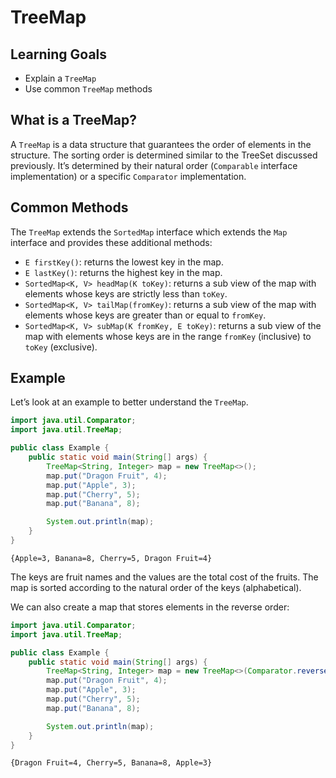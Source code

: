 # TreeMap

## Learning Goals

- Explain a `TreeMap`
- Use common `TreeMap` methods

## What is a TreeMap?

A `TreeMap` is a data structure that guarantees the order of elements in the
structure. The sorting order is determined similar to the TreeSet discussed
previously. It’s determined by their natural order (`Comparable` interface
implementation) or a specific `Comparator` implementation.

## Common Methods

The `TreeMap` extends the `SortedMap` interface which extends the `Map`
interface and provides these additional methods:

- `E firstKey()`: returns the lowest key in the map.
- `E lastKey()`: returns the highest key in the map.
- `SortedMap<K, V> headMap(K toKey)`: returns a sub view of the map with
  elements whose keys are strictly less than `toKey`.
- `SortedMap<K, V> tailMap(fromKey)`: returns a sub view of the map with
  elements whose keys are greater than or equal to `fromKey`.
- `SortedMap<K, V> subMap(K fromKey, E toKey)`: returns a sub view of the map
  with elements whose keys are in the range `fromKey` (inclusive) to `toKey`
  (exclusive).

## Example

Let’s look at an example to better understand the `TreeMap`.

```java
import java.util.Comparator;
import java.util.TreeMap;

public class Example {
    public static void main(String[] args) {
        TreeMap<String, Integer> map = new TreeMap<>();
        map.put("Dragon Fruit", 4);
        map.put("Apple", 3);
        map.put("Cherry", 5);
        map.put("Banana", 8);

        System.out.println(map);
    }
}
```

```
{Apple=3, Banana=8, Cherry=5, Dragon Fruit=4}
```

The keys are fruit names and the values are the total cost of the fruits. The
map is sorted according to the natural order of the keys (alphabetical).

We can also create a map that stores elements in the reverse order:

```java
import java.util.Comparator;
import java.util.TreeMap;

public class Example {
    public static void main(String[] args) {
        TreeMap<String, Integer> map = new TreeMap<>(Comparator.reverseOrder());
        map.put("Dragon Fruit", 4);
        map.put("Apple", 3);
        map.put("Cherry", 5);
        map.put("Banana", 8);

        System.out.println(map);
    }
}
```

```plaintext
{Dragon Fruit=4, Cherry=5, Banana=8, Apple=3}
```
